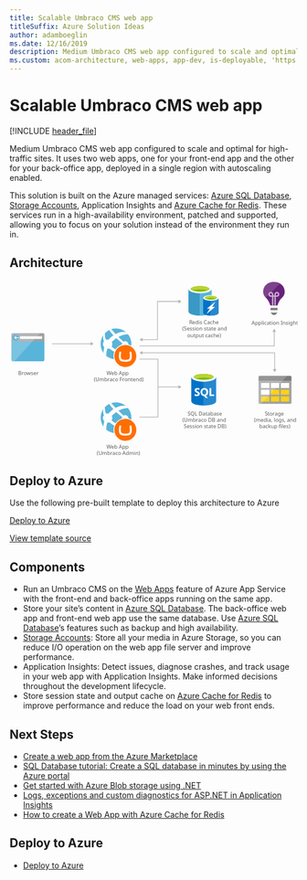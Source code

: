 ```yaml
---
title: Scalable Umbraco CMS web app
titleSuffix: Azure Solution Ideas
author: adamboeglin
ms.date: 12/16/2019
description: Medium Umbraco CMS web app configured to scale and optimal for high-traffic sites. It uses two web apps, one for your front-end app and the other for your back-office app, deployed in a single region with autoscaling enabled.
ms.custom: acom-architecture, web-apps, app-dev, is-deployable, 'https://azure.microsoft.com/solutions/architecture/medium-umbraco-web-app/'
---
```

# Scalable Umbraco CMS web app

[!INCLUDE [header_file](../header.md)]

Medium Umbraco CMS web app configured to scale and optimal for high-traffic sites. It uses two web apps, one for your front-end app and the other for your back-office app, deployed in a single region with autoscaling enabled.

This solution is built on the Azure managed services: [Azure SQL Database](https://azure.microsoft.com/services/sql-database/), [Storage Accounts](https://azure.microsoft.com/services/storage/), Application Insights and [Azure Cache for Redis](https://azure.microsoft.com/services/cache/). These services run in a high-availability environment, patched and supported, allowing you to focus on your solution instead of the environment they run in.

## Architecture

<svg class="architecture-diagram" aria-labelledby="medium-umbraco-web-app" height="403.089" viewbox="0 0 655.575 403.089"  xmlns="http://www.w3.org/2000/svg">
    <path fill="none" stroke="#B5B5B5" stroke-miterlimit="10" stroke-width="1.643" d="M96.803 144.728h88.827"/>
    <path fill="#B5B5B5" d="M184.432 148.824l7.092-4.096-7.092-4.095z"/>
    <path fill="none" stroke="#B5B5B5" stroke-miterlimit="10" stroke-width="1.643" d="M295.803 149.728h307v-33.172"/>
    <path fill="#B5B5B5" d="M606.899 117.754l-4.096-7.092-4.095 7.092z"/>
    <path fill="none" stroke="#B5B5B5" stroke-miterlimit="10" stroke-width="1.643" d="M295.803 179.728h42.144v131.958h-42.144M337.947 243.207h47.683"/>
    <path fill="#B5B5B5" d="M384.432 247.303l7.092-4.096-7.092-4.095z"/>
    <path fill="none" stroke="#B5B5B5" stroke-miterlimit="10" stroke-width="1.643" d="M301.698 135.346h35.105V48.454h48.827"/>
    <path fill="#B5B5B5" d="M302.896 139.442l-7.093-4.096 7.093-4.095zM384.432 52.55l7.092-4.096-7.092-4.095z"/>
    <path fill="none" stroke="#B5B5B5" stroke-miterlimit="10" stroke-width="1.643" d="M301.698 165.346h302.106v38.478"/>
    <path fill="#B5B5B5" d="M302.896 169.442l-7.093-4.096 7.093-4.095zM599.708 202.625l4.096 7.093 4.095-7.093z"/>
    <path d="M4.209 181.653a3.01 3.01 0 003.01 3.01H76.2a3.01 3.01 0 003.01-3.01V134.66h-75l-.001 46.993z" fill="#59B4D9"/>
    <path d="M76.2 120.713H7.219a3.009 3.009 0 00-3.01 3.008v15.943h75v-15.94a3.01 3.01 0 00-3.009-3.011s-.001 0 0 0" fill="#A0A1A2"/>
    <path d="M7.23 120.713a3.01 3.01 0 00-3.01 3.01v57.931a3.012 3.012 0 003.01 3.01h3.282l59.127-63.951H7.23z" fill="#FFF" opacity=".2"/>
    <path fill="#FFF" d="M23.494 127.881H74v5.913H23.494z"/>
    <path d="M21.174 130.737a7.317 7.317 0 11-14.634-.004 7.317 7.317 0 0114.634.004" fill="#59B4D9"/>
    <path fill="#FFF" d="M13.083 131.561l3.319 3.504h-1.801l-4.439-4.227 4.422-4.227h1.797l-3.298 3.483h8.089v1.467z"/>
    <text fill="#5D5D5D" font-family="'Segoe UI'" font-size="12" transform="translate(19.615 215.904)">
        Browser
    </text>
    <path fill="none" d="M0 115.383h83.417v104.309H0z"/>
    <path d="M567.085 278.8a2.756 2.756 0 002.85 2.85h69.3a2.756 2.756 0 002.85-2.85v-49.65h-75v49.65z" fill="#A0A1A2"/>
    <path d="M639.235 217.754h-69.3a2.756 2.756 0 00-2.85 2.85v8.55h75V220.6a2.756 2.756 0 00-2.85-2.85" fill="#7A7A7A"/>
    <path fill="#FFF" d="M595.285 234.104h18.9v11.4h-18.9z"/>
    <path fill="#FCD116" d="M595.285 249.554h18.9v11.4h-18.9zM617.785 249.554h18.9v11.4h-18.9z"/>
    <path fill="#FFF" d="M617.785 234.104h18.9v11.4h-18.9zM572.785 234.104h18.9v11.4h-18.9zM572.785 249.554h18.9v11.4h-18.9z"/>
    <path fill="#FCD116" d="M572.785 264.854h18.9v11.4h-18.9zM595.285 264.854h18.9v11.4h-18.9zM617.785 264.854h18.9v11.4h-18.9z"/>
    <path d="M569.935 217.754a3.065 3.065 0 00-2.85 2.85v58.2a3.065 3.065 0 002.85 2.85h3.15l59.4-63.9h-62.55z" fill="#FFF" opacity=".2"/>
    <text fill="#5D5D5D" font-family="'Segoe UI'" font-size="12" transform="translate(581.563 308.072)">
        S
    </text>
    <text fill="#5D5D5D" font-family="'Segoe UI'" font-size="12" transform="translate(587.551 308.072)">
        torage
    </text>
    <text fill="#5D5D5D" font-family="'Segoe UI'" font-size="12" transform="translate(556.842 322.472)">
        (media, logs, and
    </text>
    <text fill="#5D5D5D" font-family="'Segoe UI'" font-size="12" transform="translate(568.737 336.872)">
        backup files)
    </text>
    <path fill="none" d="M562.876 216.399h83.417v123.885h-83.417z"/>
    <path d="M626.569 25.962v-.451c0-11.57-9.918-21.187-22.089-21.338-.3-.451-7.213.15-7.213.15-10.967 1.353-19.535 10.519-19.535 21.188 0 .3-1.2 8.715 7.363 15.778 3.907 3.456 7.964 12.773 8.565 15.477l.451.9h15.928l.451-.9c.6-2.7 4.809-12.021 8.565-15.327 8.566-7.213 7.514-15.177 7.514-15.477z" fill="#68217A"/>
    <path fill="#7A7A7A" d="M594.412 63.077h15.928v5.109h-15.928zM599.371 79.006h5.86l4.959-5.26h-15.778z"/>
    <path d="M606.283 56.917h-3.005V37.833h-2.555v18.933h-3.005V37.833h-2.555a5.646 5.646 0 01-5.56-5.56 5.56 5.56 0 0111.12 0v2.555h2.555v-2.555a5.56 5.56 0 115.56 5.56h-2.555v19.084zm-11.12-27.2a2.533 2.533 0 00-2.555 2.511v.044a2.633 2.633 0 002.555 2.555h2.555v-2.554a2.745 2.745 0 00-2.555-2.555v-.001zm13.674 0a2.633 2.633 0 00-2.555 2.555v2.555h2.555a2.633 2.633 0 002.555-2.555 2.533 2.533 0 00-2.512-2.554h-.043v-.001z" fill="#FFF" opacity=".65"/>
    <path d="M604.48 4.173c-.3-.451-7.213.15-7.213.15-10.967 1.353-19.535 10.519-19.535 21.188 0 .3-1.052 7.664 5.86 14.426L616.05 7.479a22.074 22.074 0 00-11.57-3.306z" fill="#FFF" opacity=".15"/>
    <text fill="#5D5D5D" font-family="'Segoe UI'" font-size="12" transform="translate(551.185 101.317)">
        Application Insights
    </text>
    <path fill="none" d="M570.785 0h63.9v104.309h-63.9z"/>
    <g>
        <path d="M407.387 20.243v50.845c0 5.352 11.831 9.577 26.338 9.577V20.243h-26.338z" fill="#3999C6"/>
        <path d="M433.444 80.666h.423c14.648 0 26.338-4.225 26.338-9.577V20.243h-26.761v60.423z" fill="#59B4D9"/>
        <path d="M460.2 20.243c0 5.211-11.831 9.577-26.338 9.577s-26.479-4.366-26.479-9.577 11.831-9.577 26.338-9.577 26.479 4.366 26.479 9.577" fill="#FFF"/>
        <path d="M454.852 19.68c0 3.521-9.437 6.338-20.986 6.338s-21.127-2.818-21.127-6.338 9.437-6.338 20.986-6.338 21.127 2.817 21.127 6.338" fill="#7FBA00"/>
        <path d="M450.345 23.482c2.817-1.127 4.366-2.394 4.366-3.8 0-3.521-9.437-6.338-20.986-6.338s-20.986 2.817-20.986 6.338c0 1.408 1.69 2.817 4.366 3.8 3.8-1.549 9.859-2.394 16.62-2.394s12.817.986 16.62 2.394" fill="#B8D432"/>
        <path d="M440.908 40.384v33.944c0 3.521 7.887 6.338 17.606 6.338V40.384h-17.606z" fill="#0072C6"/>
        <path d="M458.232 80.666h.282c9.718 0 17.606-2.817 17.606-6.338V40.384h-17.888v40.282z" fill="#0072C6"/>
        <path d="M458.232 80.666h.282c9.718 0 17.606-2.817 17.606-6.338V40.384h-17.888v40.282z" fill="#FFF" opacity=".15"/>
        <path d="M476.12 40.384c0 3.521-7.887 6.338-17.606 6.338s-17.606-2.817-17.606-6.338 7.887-6.338 17.606-6.338 17.606 2.817 17.606 6.338" fill="#FFF"/>
        <path d="M472.458 39.961c0 2.254-6.338 4.225-13.944 4.225s-13.944-1.831-13.944-4.225c0-2.254 6.338-4.225 13.944-4.225s13.944 1.972 13.944 4.225" fill="#7FBA00"/>
        <path d="M469.5 42.5c1.831-.7 2.958-1.549 2.958-2.535 0-2.254-6.338-4.225-13.944-4.225-7.746 0-13.944 1.831-13.944 4.225 0 .986 1.127 1.831 2.958 2.535a36.542 36.542 0 0121.972 0" fill="#B8D432"/>
        <path fill="#FFF" d="M468.091 60.947l-19.577 16.197 7.606-12.535h-6.62l19.577-16.056-7.605 12.394z"/>
    </g>
    <text fill="#5D5D5D" font-family="'Segoe UI'" font-size="12" transform="translate(409.109 100.638)">
        R
    </text>
    <text fill="#5D5D5D" font-family="'Segoe UI'" font-size="12" transform="translate(415.935 100.638)">
        edis Cache
    </text>
    <text fill="#5D5D5D" font-family="'Segoe UI'" font-size="12" transform="translate(393.245 115.038)">
        (Session state and
    </text>
    <text fill="#5D5D5D" font-family="'Segoe UI'" font-size="12" transform="translate(404.424 129.438)">
        output cache)
    </text>
    <path fill="none" d="M398.903 7.177h83.417V134.66h-83.417z"/>
    <g>
        <path d="M413.85 220.829v54.507c0 5.659 12.667 10.247 28.291 10.247v-64.754H413.85z" fill="#0072C6"/>
        <path d="M441.753 285.582h.388c15.624 0 28.291-4.586 28.291-10.246v-54.507h-28.679v64.753z" fill="#0072C6"/>
        <path d="M441.753 285.582h.388c15.624 0 28.291-4.586 28.291-10.246v-54.507h-28.679v64.753z" fill="#FFF" opacity=".15"/>
        <path d="M470.432 220.829c0 5.659-12.667 10.246-28.291 10.246s-28.291-4.587-28.291-10.246 12.667-10.246 28.291-10.246 28.291 4.587 28.291 10.246" fill="#FFF"/>
        <path d="M464.648 220.239c0 3.736-10.077 6.761-22.507 6.761s-22.508-3.025-22.508-6.761 10.078-6.761 22.508-6.761 22.507 3.026 22.507 6.761" fill="#7FBA00"/>
        <path d="M459.933 224.371c2.946-1.143 4.717-2.574 4.717-4.128 0-3.736-10.077-6.762-22.508-6.762s-22.507 3.026-22.507 6.762c0 1.555 1.771 2.986 4.717 4.128 4.115-1.6 10.545-2.628 17.79-2.628s13.674 1.031 17.792 2.628" fill="#B8D432"/>
        <path d="M433.156 258.664a4.644 4.644 0 01-1.843 3.935 8.265 8.265 0 01-5.091 1.395 9.687 9.687 0 01-4.62-1v-3.985a7.13 7.13 0 004.718 1.819 3.216 3.216 0 001.925-.5c.435-.297.691-.794.679-1.321a1.847 1.847 0 00-.654-1.407 12.044 12.044 0 00-2.658-1.544c-2.723-1.277-4.084-3.02-4.084-5.229a4.72 4.72 0 011.781-3.854 7.268 7.268 0 014.731-1.451 11.818 11.818 0 014.334.685v3.722a7.067 7.067 0 00-4.109-1.245 3.044 3.044 0 00-1.829.491 1.55 1.55 0 00-.672 1.313 1.875 1.875 0 00.542 1.389 8.775 8.775 0 002.222 1.339 11.005 11.005 0 013.568 2.4 4.477 4.477 0 011.06 3.048zM452.366 254.631a10.183 10.183 0 01-1.432 5.466 7.64 7.64 0 01-4.033 3.25l5.179 4.794h-5.229l-3.7-4.146a8.672 8.672 0 01-4.29-1.257 7.883 7.883 0 01-2.951-3.206 9.833 9.833 0 01-1.04-4.539 10.6 10.6 0 011.13-4.95 7.997 7.997 0 013.168-3.343 9.256 9.256 0 014.682-1.17 8.62 8.62 0 014.414 1.134 7.728 7.728 0 013.025 3.224 10.186 10.186 0 011.077 4.743zm-4.232.225a6.988 6.988 0 00-1.183-4.29 3.829 3.829 0 00-3.238-1.576 4.066 4.066 0 00-3.349 1.58 7.685 7.685 0 00-.026 8.385 3.961 3.961 0 003.274 1.562 4.015 4.015 0 003.3-1.512 6.418 6.418 0 001.222-4.149zM465.949 263.683h-10.632V245.83h4.021v14.591h6.611z" fill="#FFF"/>
    </g>
    <text fill="#5D5D5D" font-family="'Segoe UI'" font-size="12" transform="translate(405.353 307.831)">
        SQL Database
    </text>
    <text fill="#5D5D5D" font-family="'Segoe UI'" font-size="12" transform="translate(393.53 322.231)">
        (Umbraco DB and
    </text>
    <text fill="#5D5D5D" font-family="'Segoe UI'" font-size="12" transform="translate(396.813 336.631)">
        Session state DB)
    </text>
    <path fill="none" d="M406.425 208.84h73.217v131.445h-73.217z"/>
    <g>
        <path d="M263.679 172.85c-15.344 11.751-37.308 8.838-49.058-6.506s-8.838-37.308 6.506-49.058 37.308-8.838 49.058 6.506l.012.016c11.756 15.245 8.927 37.133-6.318 48.889l-.2.153" fill="#59B4D9"/>
        <path d="M257.249 151.2a7.54 7.54 0 0010.557 1.406c.172-.132.305-.291.462-.433 3.373 2.376 5.715 3.944 7.035 4.843.365-.983.678-1.984.938-3-1.394-1.037-3.28-2.489-6.006-4.7a7.476 7.476 0 00-10.732-9.167c-3.564-3.2-7.48-6.863-11.61-10.966 12.831-6.9 21.946-5.89 21.946-5.89a35.143 35.143 0 00-5.048-5.176c-5.411-.836-13.817-.742-23.421 4.367-3.2-3.35-6.459-6.95-9.776-10.8a32.549 32.549 0 00-4.637 1.886 75.379 75.379 0 009.456 11.991l.024.024a64.824 64.824 0 00-9.722 8.421c-.406.433-.8.868-1.179 1.3a10.566 10.566 0 00-5.764.395c-3.17-6.839-2.915-12.333-2.414-15.165a36.934 36.934 0 00-3.769 4.574 22.417 22.417 0 001.379 14.133 10.553 10.553 0 00-.007 12.814c.244.314.506.615.783.9a53.029 53.029 0 00-2.044 12.265c.332.451.332.815.661 1.254a35.507 35.507 0 005.824 5.611 38.57 38.57 0 012.4-15.921 10.507 10.507 0 004.876-.792c.9.788 1.834 1.585 2.835 2.4a58.343 58.343 0 0010.2 6.5 6.918 6.918 0 0011.131 6.212 6.88 6.88 0 001.551-1.7 62.473 62.473 0 0013.728 1.427c.54 0 3.048-3.41 4.484-5.524-2.148.449-8.516 1.324-17.22-1.176a6.878 6.878 0 00-10.522-4.358 65.635 65.635 0 01-9.461-6.286 62.55 62.55 0 01-1.9-1.565 10.61 10.61 0 00.445-10.57c.4-.4.794-.8 1.219-1.2a76.938 76.938 0 019.127-7.384c-.115-.106-.218-.218-.33-.326.113.1.22.213.335.318 4.369 4.04 9 7.869 13.39 11.291a7.486 7.486 0 00.776 7.767z" fill="#FFF"/>
    </g>
    <circle cx="263.679" cy="172.707" fill="#FFF" r="27"/>
    <text fill="#5D5D5D" font-family="'Segoe UI'" font-size="12" transform="translate(220.835 215.576)">
        W
    </text>
    <text fill="#5D5D5D" font-family="'Segoe UI'" font-size="12" transform="translate(231.575 215.576)">
        eb App
    </text>
    <text fill="#5D5D5D" font-family="'Segoe UI'" font-size="12" transform="translate(191.904 229.976)">
        (Umbraco Frontend)
    </text>
    <path d="M238.679 172.737c.017-13.807 11.224-24.986 25.031-24.969 13.807.017 24.986 11.224 24.969 25.031-.017 13.795-11.205 24.969-25 24.969-13.815-.008-25.008-11.215-25-25.03v-.001zm24.492 8.561a24.565 24.565 0 01-5.775-.521 4.42 4.42 0 01-3.158-2.538 15.306 15.306 0 01-.824-6.025c.01-1.42.099-2.838.265-4.248.164-1.371.328-2.504.491-3.4l.172-.888a.508.508 0 00-.415-.58l-3.231-.5a.508.508 0 00-.575.385c-.053.207-.087.361-.184.853a56.828 56.828 0 00-.544 3.207 41.987 41.987 0 00-.364 4.424 22.907 22.907 0 000 3.1 15.043 15.043 0 001.411 6.557 7.465 7.465 0 004.387 3.53 26.906 26.906 0 008.613 1.054h.478a26.906 26.906 0 008.613-1.054 7.465 7.465 0 004.387-3.53 15.057 15.057 0 001.411-6.557c.07-1.032.07-2.068 0-3.1a41.987 41.987 0 00-.364-4.424 55.782 55.782 0 00-.544-3.207c-.1-.492-.13-.646-.183-.853a.51.51 0 00-.581-.385l-3.23.5a.508.508 0 00-.416.58l.172.888c.163.893.327 2.027.491 3.4.167 1.41.255 2.828.265 4.248a15.324 15.324 0 01-.824 6.025 4.42 4.42 0 01-3.158 2.538 24.565 24.565 0 01-5.775.521h-1.011z" fill="#FF6E00"/>
    <path fill="none" d="M201.955 107.507h88.724v126.597h-88.724z"/>
    <g>
        <path d="M263.679 341.035c-15.344 11.751-37.308 8.838-49.058-6.506-11.751-15.344-8.838-37.308 6.506-49.058s37.308-8.838 49.058 6.506l.012.016c11.756 15.245 8.927 37.133-6.318 48.889l-.2.153" fill="#59B4D9"/>
        <path d="M257.249 319.39a7.54 7.54 0 0010.557 1.406c.172-.132.305-.291.462-.433 3.373 2.376 5.715 3.944 7.035 4.843.365-.983.678-1.984.938-3-1.394-1.037-3.28-2.489-6.006-4.7a7.476 7.476 0 00-10.732-9.167c-3.564-3.2-7.48-6.863-11.61-10.966 12.831-6.9 21.946-5.89 21.946-5.89a35.143 35.143 0 00-5.048-5.176c-5.411-.836-13.817-.742-23.421 4.367-3.2-3.35-6.459-6.95-9.776-10.8a32.549 32.549 0 00-4.637 1.886 75.379 75.379 0 009.456 11.991l.024.024a64.824 64.824 0 00-9.722 8.421c-.406.433-.8.868-1.179 1.3a10.566 10.566 0 00-5.764.395c-3.17-6.839-2.915-12.333-2.414-15.165a36.934 36.934 0 00-3.769 4.574 22.417 22.417 0 001.379 14.133 10.553 10.553 0 00-.007 12.814c.244.314.506.615.783.9a53.029 53.029 0 00-2.044 12.265c.332.451.332.815.661 1.254a35.507 35.507 0 005.824 5.611 38.57 38.57 0 012.4-15.921 10.507 10.507 0 004.876-.792c.9.788 1.834 1.585 2.835 2.4a58.343 58.343 0 0010.2 6.5 6.918 6.918 0 0011.131 6.212 6.88 6.88 0 001.551-1.7A62.417 62.417 0 00266.9 338.4c.54 0 3.048-3.41 4.484-5.524-2.148.449-8.516 1.324-17.22-1.176a6.878 6.878 0 00-10.522-4.358 65.635 65.635 0 01-9.461-6.286 62.55 62.55 0 01-1.9-1.565 10.61 10.61 0 00.445-10.57c.4-.4.794-.8 1.219-1.2a76.938 76.938 0 019.127-7.384c-.115-.106-.218-.218-.33-.326.113.1.22.213.335.318 4.369 4.04 9 7.869 13.39 11.291a7.486 7.486 0 00.782 7.77z" fill="#FFF"/>
    </g>
    <circle cx="263.679" cy="340.892" fill="#FFF" r="27"/>
    <text fill="#5D5D5D" font-family="'Segoe UI'" font-size="12" transform="translate(220.835 383.756)">
        W
    </text>
    <text fill="#5D5D5D" font-family="'Segoe UI'" font-size="12" transform="translate(231.575 383.756)">
        eb App
    </text>
    <text fill="#5D5D5D" font-family="'Segoe UI'" font-size="12" transform="translate(198.511 398.156)">
        (Umbraco Admin)
    </text>
    <path d="M238.679 340.86c.017-13.807 11.224-24.986 25.031-24.969 13.807.017 24.986 11.224 24.969 25.031-.017 13.795-11.205 24.969-25 24.969-13.815-.008-25.008-11.215-25-25.03v-.001zm24.492 8.561a24.565 24.565 0 01-5.775-.521 4.42 4.42 0 01-3.158-2.538 15.306 15.306 0 01-.824-6.025c.01-1.42.099-2.838.265-4.248.164-1.371.328-2.504.491-3.4l.172-.888a.508.508 0 00-.415-.58l-3.231-.5a.508.508 0 00-.575.385c-.053.207-.087.361-.184.853a56.828 56.828 0 00-.544 3.207 41.987 41.987 0 00-.364 4.424 22.907 22.907 0 000 3.1 15.043 15.043 0 001.411 6.557 7.465 7.465 0 004.387 3.53 26.906 26.906 0 008.613 1.054h.478a26.906 26.906 0 008.613-1.054 7.465 7.465 0 004.387-3.53 15.057 15.057 0 001.411-6.557c.07-1.032.07-2.068 0-3.1a41.987 41.987 0 00-.364-4.424 55.782 55.782 0 00-.544-3.207c-.1-.492-.13-.646-.183-.853a.51.51 0 00-.581-.385l-3.23.5a.508.508 0 00-.416.58l.172.888c.163.893.327 2.027.491 3.4.167 1.41.255 2.828.265 4.248a15.324 15.324 0 01-.824 6.025 4.42 4.42 0 01-3.158 2.538 24.565 24.565 0 01-5.775.521h-1.011z" fill="#FF6E00"/>
    <path fill="none" d="M201.955 274.299h88.724v126.597h-88.724z"/>
</svg>

## Deploy to Azure

Use the following pre-built template to deploy this architecture to Azure

[Deploy to Azure](https://portal.azure.com/#create/Microsoft.Template/uri/https%3A%2F%2Fraw.githubusercontent.com%2FAzure%2Fazure-quickstart-templates%2Fmaster%2Fumbraco-cms-webapp-redis-cache%2Fazuredeploy.json)

[View template source](https://azure.microsoft.com/resources/templates/umbraco-cms-webapp-redis-cache/)

## Components
* Run an Umbraco CMS on the [Web Apps](https://azure.microsoft.com/services/app-service/web/) feature of Azure App Service with the front-end and back-office apps running on the same app.
* Store your site’s content in [Azure SQL Database](https://azure.microsoft.com/services/sql-database/). The back-office web app and front-end web app use the same database. Use [Azure SQL Database](https://azure.microsoft.com/services/sql-database/)’s features such as backup and high availability.
* [Storage Accounts](https://azure.microsoft.com/services/storage/): Store all your media in Azure Storage, so you can reduce I/O operation on the web app file server and improve performance.
* Application Insights: Detect issues, diagnose crashes, and track usage in your web app with Application Insights. Make informed decisions throughout the development lifecycle.
* Store session state and output cache on [Azure Cache for Redis](https://azure.microsoft.com/services/cache/) to improve performance and reduce the load on your web front ends.

## Next Steps
* [Create a web app from the Azure Marketplace](/api/Redirect/documentation/articles/app-service-web-create-web-app-from-marketplace/)
* [SQL Database tutorial: Create a SQL database in minutes by using the Azure portal](/api/Redirect/documentation/articles/sql-database-get-started/)
* [Get started with Azure Blob storage using .NET](/api/Redirect/documentation/articles/storage-dotnet-how-to-use-blobs/)
* [Logs, exceptions and custom diagnostics for ASP.NET in Application Insights](/api/Redirect/documentation/articles/app-insights-search-diagnostic-logs/)
* [How to create a Web App with Azure Cache for Redis](/api/Redirect/documentation/articles/cache-web-app-howto/)

## Deploy to Azure
* [Deploy to Azure](https://portal.azure.com/#create/Microsoft.Template/uri/https%3A%2F%2Fraw.githubusercontent.com%2FAzure%2Fazure-quickstart-templates%2Fmaster%2Fumbraco-cms-webapp-redis-cache%2Fazuredeploy.json)


